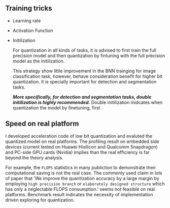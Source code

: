 
## Training tricks

- Learning rate

- Activation Function

- Initilization

  For quantization in all kinds of tasks, it is advised to first train the full precision model and then quantization by fintuning with the full precision model as the initilization.

  This strategy show little improvement in the BNN trainging for image classification task, however, behave consideration benefit for higher bit quantization. It is specially important for detection and segmentation tasks.

  ***More specifically, for detection and segmentation tasks, double initilization is highly recommended.***  Double initilization inidcates when quantization the model by finetuning, first 


## Speed on real platform

I developed acceleration code of low bit quantization and evaluted the quantized model on real platforms.
The profiling result on embedded side devices (current tested on Huawei Hisilicon and Qualcomm Snapdragon) and PC-side GPU cards (Nvidia)
implies than the real efficiency is far beyond the theory analysis.

For example, the `FLOPS` statistics in many publiction to demonstrate their computational saving is not the real case.
The commonly used claim in lots of paper that 'We improve the quantization accuracy by a large margin 
by employing `high precision branch` or `elaborately designed structure` which has only a neglectable FLOPS consumption.'
seems not feasible on real platforms. Benchmark result indicates the necessity of implementation driven exploring for quantization.

